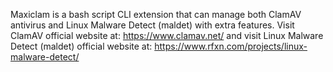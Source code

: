 Maxiclam is a bash script CLI extension that can manage both ClamAV antivirus and
Linux Malware Detect (maldet) with extra features.
Visit ClamAV official website at: https://www.clamav.net/ and visit Linux Malware Detect (maldet) official
website at: https://www.rfxn.com/projects/linux-malware-detect/